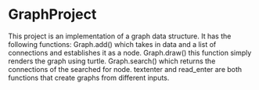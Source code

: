 # GraphProject
This project is an implementation of a graph data structure.
It has the following functions:
  Graph.add() which takes in data and a list of connections and establishes it as a node.
  Graph.draw() this function simply renders the graph using turtle.
  Graph.search() which returns the connections of the searched for node.
  textenter and read_enter are both functions that create graphs from different inputs.
